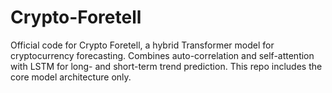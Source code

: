 # Crypto-Foretell
Official code for Crypto Foretell, a hybrid Transformer model for cryptocurrency forecasting. Combines auto-correlation and self-attention with LSTM for long- and short-term trend prediction. This repo includes the core model architecture only.
